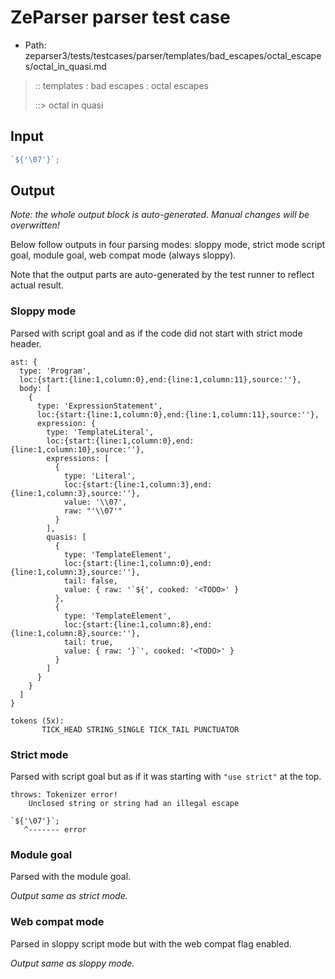 # ZeParser parser test case

- Path: zeparser3/tests/testcases/parser/templates/bad_escapes/octal_escapes/octal_in_quasi.md

> :: templates : bad escapes : octal escapes
>
> ::> octal in quasi

## Input

`````js
`${'\07'}`;
`````

## Output

_Note: the whole output block is auto-generated. Manual changes will be overwritten!_

Below follow outputs in four parsing modes: sloppy mode, strict mode script goal, module goal, web compat mode (always sloppy).

Note that the output parts are auto-generated by the test runner to reflect actual result.

### Sloppy mode

Parsed with script goal and as if the code did not start with strict mode header.

`````
ast: {
  type: 'Program',
  loc:{start:{line:1,column:0},end:{line:1,column:11},source:''},
  body: [
    {
      type: 'ExpressionStatement',
      loc:{start:{line:1,column:0},end:{line:1,column:11},source:''},
      expression: {
        type: 'TemplateLiteral',
        loc:{start:{line:1,column:0},end:{line:1,column:10},source:''},
        expressions: [
          {
            type: 'Literal',
            loc:{start:{line:1,column:3},end:{line:1,column:3},source:''},
            value: '\\07',
            raw: "'\\07'"
          }
        ],
        quasis: [
          {
            type: 'TemplateElement',
            loc:{start:{line:1,column:0},end:{line:1,column:3},source:''},
            tail: false,
            value: { raw: '`${', cooked: '<TODO>' }
          },
          {
            type: 'TemplateElement',
            loc:{start:{line:1,column:8},end:{line:1,column:8},source:''},
            tail: true,
            value: { raw: '}`', cooked: '<TODO>' }
          }
        ]
      }
    }
  ]
}

tokens (5x):
       TICK_HEAD STRING_SINGLE TICK_TAIL PUNCTUATOR
`````

### Strict mode

Parsed with script goal but as if it was starting with `"use strict"` at the top.

`````
throws: Tokenizer error!
    Unclosed string or string had an illegal escape

`${'\07'}`;
   ^------- error
`````


### Module goal

Parsed with the module goal.

_Output same as strict mode._

### Web compat mode

Parsed in sloppy script mode but with the web compat flag enabled.

_Output same as sloppy mode._
